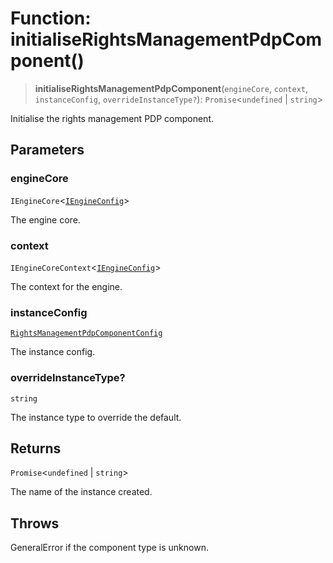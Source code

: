 # Function: initialiseRightsManagementPdpComponent()

> **initialiseRightsManagementPdpComponent**(`engineCore`, `context`, `instanceConfig`, `overrideInstanceType?`): `Promise`\<`undefined` \| `string`\>

Initialise the rights management PDP component.

## Parameters

### engineCore

`IEngineCore`\<[`IEngineConfig`](../interfaces/IEngineConfig.md)\>

The engine core.

### context

`IEngineCoreContext`\<[`IEngineConfig`](../interfaces/IEngineConfig.md)\>

The context for the engine.

### instanceConfig

[`RightsManagementPdpComponentConfig`](../type-aliases/RightsManagementPdpComponentConfig.md)

The instance config.

### overrideInstanceType?

`string`

The instance type to override the default.

## Returns

`Promise`\<`undefined` \| `string`\>

The name of the instance created.

## Throws

GeneralError if the component type is unknown.
